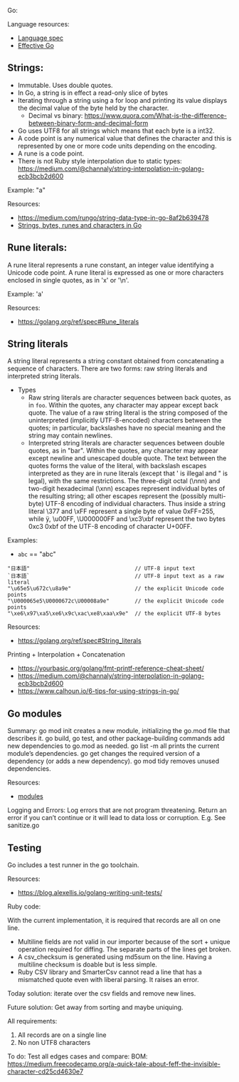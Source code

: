 Go:

Language resources:
- [Language spec](https://golang.org/ref/spec)
- [Effective Go](https://golang.org/doc/effective_go.html)


## Strings:
- Immutable. Uses double quotes.
- In Go, a string is in effect a read-only slice of bytes
- Iterating through a string using a for loop and printing its value displays the decimal value of the byte held by the character. 
  - Decimal vs binary: https://www.quora.com/What-is-the-difference-between-binary-form-and-decimal-form
- Go uses UTF8 for all strings which means that each byte is a int32.
- A code point is any numerical value that defines the character and this is represented by one or more code units depending on the encoding.
- A rune is a code point.
- There is not Ruby style interpolation due to static types: https://medium.com/@channaly/string-interpolation-in-golang-ecb3bcb2d600

Example: "a"

Resources:
- https://medium.com/rungo/string-data-type-in-go-8af2b639478
- [Strings, bytes, runes and characters in Go](https://blog.golang.org/strings)

## Rune literals:
A rune literal represents a rune constant, an integer value identifying a Unicode code point. A rune literal is expressed as one or more characters enclosed in single quotes, as in 'x' or '\n'.

Example: 'a'

Resources:
- https://golang.org/ref/spec#Rune_literals

## String literals
A string literal represents a string constant obtained from concatenating a sequence of characters. There are two forms: raw string literals and interpreted string literals.

- Types
  - Raw string literals are character sequences between back quotes, as in `foo`. Within the quotes, any character may appear except back quote. The value of a raw string literal is the string composed of the uninterpreted (implicitly UTF-8-encoded) characters between the quotes; in particular, backslashes have no special meaning and the string may contain newlines.
  - Interpreted string literals are character sequences between double quotes, as in "bar". Within the quotes, any character may appear except newline and unescaped double quote. The text between the quotes forms the value of the literal, with backslash escapes interpreted as they are in rune literals (except that \' is illegal and \" is legal), with the same restrictions. The three-digit octal (\nnn) and two-digit hexadecimal (\xnn) escapes represent individual bytes of the resulting string; all other escapes represent the (possibly multi-byte) UTF-8 encoding of individual characters. Thus inside a string literal \377 and \xFF represent a single byte of value 0xFF=255, while ÿ, \u00FF, \U000000FF and \xc3\xbf represent the two bytes 0xc3 0xbf of the UTF-8 encoding of character U+00FF.
  
Examples:
- `abc` == "abc"
```
"日本語"                                 // UTF-8 input text
`日本語`                                 // UTF-8 input text as a raw literal
"\u65e5\u672c\u8a9e"                    // the explicit Unicode code points
"\U000065e5\U0000672c\U00008a9e"        // the explicit Unicode code points
"\xe6\x97\xa5\xe6\x9c\xac\xe8\xaa\x9e"  // the explicit UTF-8 bytes
```

Resources:
- https://golang.org/ref/spec#String_literals

Printing + Interpolation + Concatenation

- https://yourbasic.org/golang/fmt-printf-reference-cheat-sheet/
- https://medium.com/@channaly/string-interpolation-in-golang-ecb3bcb2d600
- https://www.calhoun.io/6-tips-for-using-strings-in-go/


## Go modules

Summary:
go mod init creates a new module, initializing the go.mod file that describes it.
go build, go test, and other package-building commands add new dependencies to go.mod as needed.
go list -m all prints the current module’s dependencies.
go get changes the required version of a dependency (or adds a new dependency).
go mod tidy removes unused dependencies.	

Resources:
- [modules](https://blog.golang.org/using-go-modules)

Logging and Errors:
Log errors that are not program threatening.
Return an error if you can’t continue or it will lead to data loss or corruption.
E.g. See sanitize.go

## Testing
Go includes a test runner in the go toolchain. 

Resources:
- https://blog.alexellis.io/golang-writing-unit-tests/

Ruby code:

With the current implementation, it is required that records are all on one line. 
- Multiline fields are not valid in our importer because of the sort + unique operation required for diffing. The separate
parts of the lines get broken.
- A csv_checksum is generated using md5sum on the line. Having a multiline checksum is doable but is less simple. 
- Ruby CSV library and SmarterCsv cannot read a line that has a mismatched quote even with liberal parsing. It raises an error.

Today solution:
iterate over the csv fields and remove new lines.

Future solution:
Get away from sorting and maybe uniquing.

All requirements:
1. All records are on a single line
1. No non UTF8 characters


To do:
Test all edges cases and compare:
BOM: https://medium.freecodecamp.org/a-quick-tale-about-feff-the-invisible-character-cd25cd4630e7
